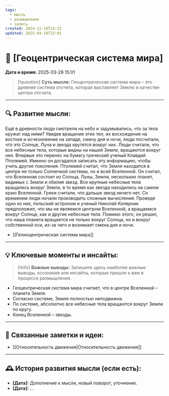 ```yaml
---
tags:
  - мысль
  - размышление
  - запись
created: 2024-12-18T14:32
updated: 2025-04-18T23:01
---
```


# 💭  [Геоцентрическая система мира]

**Дата и время:** 2025-03-28 15:01

> [!question] **Суть мысли:**
> Геоцентрическая система мира – это древняя система отсчета, которая выставляет Землю в качестве центра отсчета.

---

## 🔍 Развитие мысли:

Ещё в древности люди смотрели на небо и задумывались, что за тела кружат над ними? Увидев вращение этих тел, их восхождение на востоке и исчезновение на западе, смену дня и ночи, люди посчитали, что это Солнце, Луна и звезда крутятся вокруг них. Люди считали, что все небесные тела, которые видны на нашей Земле, вращаются вокруг нее. Впервые это перенес на бумагу греческий ученый Клавдий Птолемей. Именно он догадался записать эту информацию, чтобы учить другие поколения. Птолемей считал, что Земля находится в центре не только Солнечной системы, но и всей Вселенной. Он считал, что Вселенная состоит из Солнца, Луны, Земли, нескольких планет, видимых с Земли и обилия звезд. Все крупные небесные тела вращались вокруг Земли, в то время как звезда находились на самом краю Вселенной. Греки считали, что дальше звезд ничего нет. Со временем люди начали производить сложные вычисления. Проведя одно из них, польский астроном и ученый Николай Коперник предположил, что мы не являемся центром Вселенной, а вращаемся вокруг Солнца, как и другие небесные тела. Помимо этого, он решил, что наша планета вращается не только вокруг Солнца, но и вокруг собственной оси, из-за чего и возникает смена дня и ночи. 

- [[Гелиоцентрическая система мира]]

---

## 💡 Ключевые моменты и инсайты:

> [!info] **Важные выводы:**
> Запишите здесь наиболее важные выводы, осознания или инсайты, которые пришли к вам в процессе размышления.

- Геоцентрическая система мира считает, что в центре Вселенной – планета Земля.
- Согласно системе, Земля полностью неподвижна. 
- По системе, абсолютно все небесные тела вращаются вокруг Земли по кругу. 
- Конец Вселенной – звезды.

---

## 🔄 Связанные заметки и идеи:

- [[Относительность движения|Относительность движения]]

---

## 🕰️ История развития мысли (если есть):

* **[Дата]:**  Дополнение к мысли, новый поворот, уточнение.
* **[Дата]:**  ...